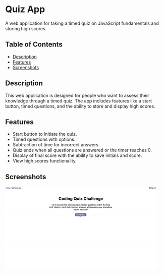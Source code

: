 # Quiz App

A web application for taking a timed quiz on JavaScript fundamentals and storing high scores.

## Table of Contents

- [Description](#description)
- [Features](#features)
- [Screenshots](#screenshots)

## Description

This web application is designed for people who want to assess their knowledge through a timed quiz. The app includes features like a start button, timed questions, and the ability to store and display high scores.

## Features

- Start button to initiate the quiz.
- Timed questions with options.
- Subtraction of time for incorrect answers.
- Quiz ends when all questions are answered or the timer reaches 0.
- Display of final score with the ability to save initials and score.
- View high scores functionality.

## Screenshots

![Demo GIF](/assets/quizapp.gif)
